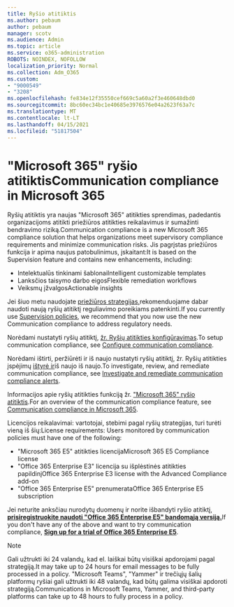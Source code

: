 ```yaml
---
title: Ryšio atitiktis
ms.author: pebaum
author: pebaum
manager: scotv
ms.audience: Admin
ms.topic: article
ms.service: o365-administration
ROBOTS: NOINDEX, NOFOLLOW
localization_priority: Normal
ms.collection: Adm_O365
ms.custom:
- "9000549"
- "3208"
ms.openlocfilehash: fe834e12f35550cef669c5a60a2f3e460648dbd0
ms.sourcegitcommit: 8bc60ec34bc1e40685e3976576e04a2623f63a7c
ms.translationtype: MT
ms.contentlocale: lt-LT
ms.lasthandoff: 04/15/2021
ms.locfileid: "51817504"
---
```

# <a name="communication-compliance-in-microsoft-365"></a><span data-ttu-id="8037a-102">"Microsoft 365" ryšio atitiktis</span><span class="sxs-lookup"><span data-stu-id="8037a-102">Communication compliance in Microsoft 365</span></span>

<span data-ttu-id="8037a-103">Ryšių atitiktis yra naujas "Microsoft 365" atitikties sprendimas, padedantis organizacijoms atitikti priežiūros atitikties reikalavimus ir sumažinti bendravimo riziką.</span><span class="sxs-lookup"><span data-stu-id="8037a-103">Communication compliance is a new Microsoft 365 compliance solution that helps organizations meet supervisory compliance requirements and minimize communication risks.</span></span> <span data-ttu-id="8037a-104">Jis pagrįstas priežiūros funkcija ir apima naujus patobulinimus, įskaitant:</span><span class="sxs-lookup"><span data-stu-id="8037a-104">It is based on the Supervision feature and contains new enhancements, including:</span></span>

- <span data-ttu-id="8037a-105">Intelektualūs tinkinami šablonai</span><span class="sxs-lookup"><span data-stu-id="8037a-105">Intelligent customizable templates</span></span>
- <span data-ttu-id="8037a-106">Lanksčios taisymo darbo eigos</span><span class="sxs-lookup"><span data-stu-id="8037a-106">Flexible remediation workflows</span></span>
- <span data-ttu-id="8037a-107">Veiksmų įžvalgos</span><span class="sxs-lookup"><span data-stu-id="8037a-107">Actionable insights</span></span>

<span data-ttu-id="8037a-108">Jei šiuo metu naudojate [priežiūros strategijas,](https://docs.microsoft.com/microsoft-365/compliance/supervision-policies)rekomenduojame dabar naudoti naują ryšių atitiktį reguliavimo poreikiams patenkinti.</span><span class="sxs-lookup"><span data-stu-id="8037a-108">If you currently use [Supervision policies](https://docs.microsoft.com/microsoft-365/compliance/supervision-policies), we recommend that you now use the new Communication compliance to address regulatory needs.</span></span>

<span data-ttu-id="8037a-109">Norėdami nustatyti ryšių atitiktį, [žr. Ryšių atitikties konfigūravimas](https://docs.microsoft.com/microsoft-365/compliance/communication-compliance-configure).</span><span class="sxs-lookup"><span data-stu-id="8037a-109">To setup communication compliance, see [Configure communication compliance](https://docs.microsoft.com/microsoft-365/compliance/communication-compliance-configure).</span></span>

<span data-ttu-id="8037a-110">Norėdami ištirti, peržiūrėti ir iš naujo nustatyti ryšių atitiktį, žr. Ryšių atitikties įspėjimų [ištyrė ir](https://docs.microsoft.com/microsoft-365/compliance/communication-compliance-investigate-remediate)iš naujo iš naujo.</span><span class="sxs-lookup"><span data-stu-id="8037a-110">To investigate, review, and remediate communication compliance, see [Investigate and remediate communication compliance alerts](https://docs.microsoft.com/microsoft-365/compliance/communication-compliance-investigate-remediate).</span></span>

<span data-ttu-id="8037a-111">Informacijos apie ryšių atitikties funkciją žr. ["Microsoft 365" ryšio atitiktis](https://docs.microsoft.com/microsoft-365/compliance/communication-compliance).</span><span class="sxs-lookup"><span data-stu-id="8037a-111">For an overview of the communication compliance feature, see [Communication compliance in Microsoft 365](https://docs.microsoft.com/microsoft-365/compliance/communication-compliance).</span></span>

<span data-ttu-id="8037a-112">Licencijos reikalavimai: vartotojai, stebimi pagal ryšių strategijas, turi turėti vieną iš šių:</span><span class="sxs-lookup"><span data-stu-id="8037a-112">License requirements: Users monitored by communication policies must have one of the following:</span></span>

- <span data-ttu-id="8037a-113">"Microsoft 365 E5" atitikties licencija</span><span class="sxs-lookup"><span data-stu-id="8037a-113">Microsoft 365 E5 Compliance license</span></span>
- <span data-ttu-id="8037a-114">"Office 365 Enterprise E3" licencija su išplėstinės atitikties papildinį</span><span class="sxs-lookup"><span data-stu-id="8037a-114">Office 365 Enterprise E3 license with the Advanced Compliance add-on</span></span>
- <span data-ttu-id="8037a-115">"Office 365 Enterprise E5" prenumerata</span><span class="sxs-lookup"><span data-stu-id="8037a-115">Office 365 Enterprise E5 subscription</span></span>

<span data-ttu-id="8037a-116">Jei neturite anksčiau nurodytų duomenų ir norite išbandyti ryšio atitiktį, **[prisiregistruokite naudoti "Office 365 Enterprise E5" bandomąją versiją.](https://go.microsoft.com/fwlink/p/?LinkID=698279)**</span><span class="sxs-lookup"><span data-stu-id="8037a-116">If you don't have any of the above and want to try communication compliance, **[Sign up for a trial of Office 365 Enterprise E5](https://go.microsoft.com/fwlink/p/?LinkID=698279)**.</span></span>

> [!NOTE]
> <span data-ttu-id="8037a-117">Gali užtrukti iki 24 valandų, kad el. laiškai būtų visiškai apdorojami pagal strategiją.</span><span class="sxs-lookup"><span data-stu-id="8037a-117">It may take up to 24 hours for email messages to be fully processed in a policy.</span></span> <span data-ttu-id="8037a-118">"Microsoft Teams", "Yammer" ir trečiųjų šalių platformų ryšiai gali užtrukti iki 48 valandų, kad būtų galima visiškai apdoroti strategiją.</span><span class="sxs-lookup"><span data-stu-id="8037a-118">Communications in Microsoft Teams, Yammer, and third-party platforms can take up to 48 hours to fully process in a policy.</span></span>
